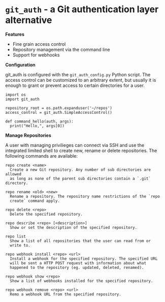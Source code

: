 # `git_auth` - a Git authentication layer alternative

__Features__

- Fine grain access control
- Repository management via the command line
- Support for webhooks

__Configuration__

git_auth is configured with the `git_auth_config.py` Python script. The
access control can be customized to an arbitrary extent, but usually it
is enough to grant or prevent access to certain directories for a user.

    import os
    import git_auth

    repository_root = os.path.expanduser('~/repos')
    access_control = git_auth.SimpleAccessControl()

    def command_hello(auth, args):
      print("Hello,", args[0])

__Manage Repositories__

A user with managing privilieges can connect via SSH and use the integrated
limited shell to create new, rename or delete repositories. The following
commands are available:

    repo create <name>
      Create a new Git repository. Any number of sub directories are allowed
      as long as none of the parent sub directories contain a `.git` directory.

    repo rename <old> <new>
      Rename a repository. The repository name restrictions of the `repo
      create` command apply.

    repo delete <repo>
      Delete the specified repository.

    repo describe <repo> [<description>]
      Show or set the description of the specified repository.

    repo list
      Show a list of all repositories that the user can read from or
      write to.

    repo webhook install <repo> <url>
      Install a webhook for the specified repository. The specified URL
      will be sent a HTTP POST request with information about what 
      happened to the repository (eg. updated, deleted, renamed).

    repo webhook show <repo>
      Show a list of webhooks installed for the specified repository.

    repo webhook remove <repo> <url>
      Remo a webhook URL from the specified repository.

